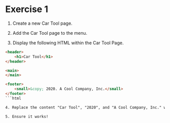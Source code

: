 # Exercise 1

1. Create a new Car Tool page.

2. Add the Car Tool page to the menu.

3. Display the following HTML within the Car Tool Page.

```html
<header>
    <h1>Car Tool</h1>
</header>

<main>
</main>

<footer>
    <small>&copy; 2020. A Cool Company, Inc.</small>
</footer>
```html

4. Replace the content "Car Tool", "2020", and "A Cool Company, Inc." with variables. Declare variables and assign values to them within the Razor file.

5. Ensure it works! 
